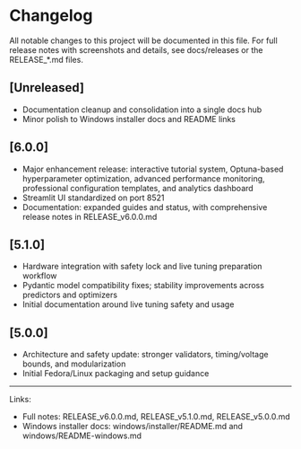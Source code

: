 # Changelog

All notable changes to this project will be documented in this file. For full release notes with screenshots and details, see docs/releases or the RELEASE_*.md files.

## [Unreleased]

- Documentation cleanup and consolidation into a single docs hub
- Minor polish to Windows installer docs and README links

## [6.0.0]

- Major enhancement release: interactive tutorial system, Optuna-based hyperparameter optimization, advanced performance monitoring, professional configuration templates, and analytics dashboard
- Streamlit UI standardized on port 8521
- Documentation: expanded guides and status, with comprehensive release notes in RELEASE_v6.0.0.md

## [5.1.0]

- Hardware integration with safety lock and live tuning preparation workflow
- Pydantic model compatibility fixes; stability improvements across predictors and optimizers
- Initial documentation around live tuning safety and usage

## [5.0.0]

- Architecture and safety update: stronger validators, timing/voltage bounds, and modularization
- Initial Fedora/Linux packaging and setup guidance

---

Links:

- Full notes: RELEASE_v6.0.0.md, RELEASE_v5.1.0.md, RELEASE_v5.0.0.md
- Windows installer docs: windows/installer/README.md and windows/README-windows.md
